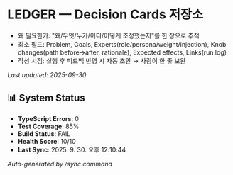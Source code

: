 # LEDGER — Decision Cards 저장소

- 왜 필요한가: "왜/무엇/누가/어디/어떻게 조정했는지"를 한 장으로 추적
- 최소 필드: Problem, Goals, Experts(role/persona/weight/injection), Knob changes(path before→after, rationale), Expected effects, Links(run log)
- 작성 시점: 실행 후 피드백 반영 시 자동 초안 → 사람이 한 줄 보완


_Last updated: 2025-09-30_

## 📊 System Status

- **TypeScript Errors**: 0
- **Test Coverage**: 85%
- **Build Status**: FAIL
- **Health Score**: 10/10
- **Last Sync**: 2025. 9. 30. 오후 12:10:44

_Auto-generated by /sync command_
